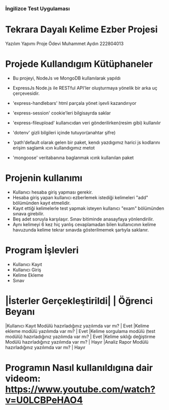 ### İngilizce Test Uygulaması

# Tekrara Dayalı Kelime Ezber Projesi

Yazılım Yapımı Proje Ödevi
Muhammet Aydın 222804013
# Projede Kullandıgım Kütüphaneler
 - Bu projeyi, NodeJs ve MongoDB kullanılarak yapıldı


 - ExpressJs Node.js ile RESTful API'ler oluşturmaya yönelik bir arka uç çerçevesidir. 

 - 'express-handlebars' html parçala yönet işevli kazandırıyor

 - 'express-session' cookie'leri bilgisayrda saklar 

 - 'express-fileupload' kullanıcıdan veri gönderilirken(resim gibi) kullanılır

 - 'dotenv' gizli bilgileri içinde tutuyor(anahtar şifre)

 - 'path'default olarak gelen bir paket, kendı yazdıgımız harici js kodlarını erişim saglamk ıcın kullandıgımız metot

 - 'mongoose' veritabanına baglanmak ıcınk kullanılan paket

# Projenin kullanımı
 - Kullanıcı hesaba giriş yapması gerekir.
 - Hesaba giriş yapan kullanıcı ezberlemek istediği kelimeleri "add" bölümünden kayıt etmelidir.
 - Kayıt ettiği kelimelerle test yapmak isteyen kullanıcı "exam" bölümünden sınava girebilir.
 - Beş adet soruyla karşılaşır. Sınav bitiminde anasayfaya yönlendirilir.
 - Aynı kelimeyi 6 kez hiç yanlış cevaplamadan bilen kullanıcının kelime havuzunda kelime tekrar sınavda gösterilmemek şartıyla saklanır.

# Program İşlevleri
 - Kullanıcı Kayıt
 - Kullanıcı Giriş
 - Kelime Ekleme
 - Sınav      


# |İsterler Gerçekleştirildi|	                                              | Öğrenci Beyanı
|Kullanıcı Kayıt Modülü hazırladığınız yazılımda var mı?	                  |   Evet
|Kelime ekleme modülü yazılımda var mı?	                                      |   Evet
|Kelime sorgulama modülü (test modülü) hazırladığınız yazılımda var mı?	      |   Evet
|Kelime sıklığı değiştirme Modülü hazırladığınız yazılımda var mı?    	      |   Hayır
|Analiz Rapor Modülü hazırladığınız yazılımda var mı?	                      |   Hayır


# Programın Nasıl kullanıldıgına dair videom: https://www.youtube.com/watch?v=U0LCBPeHAO4

